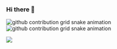 ### Hi there 👋

![github contribution grid snake animation](https://raw.githubusercontent.com/hello-world/jeremieconte/output/github-contribution-grid-snake-dark.svg#gh-dark-mode-only)
![github contribution grid snake animation](https://raw.githubusercontent.com/hello-world/jeremieconte/output/github-contribution-grid-snake.svg#gh-light-mode-only)

![](https://komarev.com/ghpvc/?username=jeremieconte)

